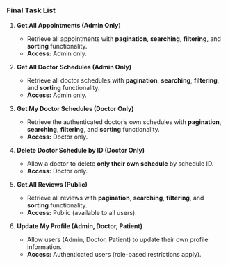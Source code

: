 ### **Final Task List**

1. **Get All Appointments (Admin Only)**

   * Retrieve all appointments with **pagination**, **searching**, **filtering**, and **sorting** functionality.
   * **Access:** Admin only.

2. **Get All Doctor Schedules (Admin Only)**

   * Retrieve all doctor schedules with **pagination**, **searching**, **filtering**, and **sorting** functionality.
   * **Access:** Admin only.

3. **Get My Doctor Schedules (Doctor Only)**

   * Retrieve the authenticated doctor’s own schedules with **pagination**, **searching**, **filtering**, and **sorting** functionality.
   * **Access:** Doctor only.

4. **Delete Doctor Schedule by ID (Doctor Only)**

   * Allow a doctor to delete **only their own schedule** by schedule ID.
   * **Access:** Doctor only.

5. **Get All Reviews (Public)**

   * Retrieve all reviews with **pagination**, **searching**, **filtering**, and **sorting** functionality.
   * **Access:** Public (available to all users).

6. **Update My Profile (Admin, Doctor, Patient)**

   * Allow users (Admin, Doctor, Patient) to update their own profile information.
   * **Access:** Authenticated users (role-based restrictions apply).